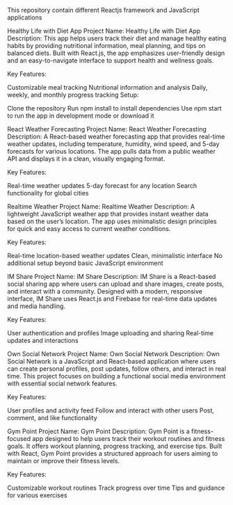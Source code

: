 This repository contain different Reactjs framework and JavaScript applications  


Healthy Life with Diet App
Project Name: Healthy Life with Diet App
Description: This app helps users track their diet and manage healthy eating habits by providing nutritional information, meal planning, and tips on balanced diets. Built with React.js, the app emphasizes user-friendly design and an easy-to-navigate interface to support health and wellness goals.

Key Features:

Customizable meal tracking
Nutritional information and analysis
Daily, weekly, and monthly
progress tracking
Setup:

Clone the repository
Run npm install to install dependencies
Use npm start to run the app in development mode or download it


React Weather Forecasting
Project Name: React Weather Forecasting
Description: A React-based weather forecasting app that provides real-time weather updates, including temperature, humidity, wind speed, and 5-day forecasts for various locations. The app pulls data from a public weather API and displays it in a clean, visually engaging format.

Key Features:

Real-time weather updates
5-day forecast for any location
Search functionality for global cities


Realtime Weather
Project Name: Realtime Weather
Description: A lightweight JavaScript weather app that provides instant weather data based on the user’s location. The app uses minimalistic design principles for quick and easy access to current weather conditions.

Key Features:

Real-time location-based weather updates
Clean, minimalistic interface
No additional setup beyond basic JavaScript environment 




IM Share
Project Name: IM Share
Description: IM Share is a React-based social sharing app where users can upload and share images, create posts, and interact with a community. Designed with a modern, responsive interface, IM Share uses React.js and Firebase for real-time data updates and media handling.

Key Features:

User authentication and profiles
Image uploading and sharing
Real-time updates and interactions

Own Social Network
Project Name: Own Social Network
Description: Own Social Network is a JavaScript and React-based application where users can create personal profiles, post updates, follow others, and interact in real time. This project focuses on building a functional social media environment with essential social network features.

Key Features:

User profiles and activity feed
Follow and interact with other users
Post, comment, and like functionality



Gym Point
Project Name: Gym Point
Description: Gym Point is a fitness-focused app designed to help users track their workout routines and fitness goals. It offers workout planning, progress tracking, and exercise tips. Built with React, Gym Point provides a structured approach for users aiming to maintain or improve their fitness levels.

Key Features:

Customizable workout routines
Track progress over time
Tips and guidance for various exercises
